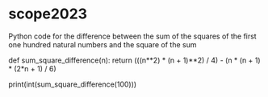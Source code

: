 # scope2023

Python code for the difference between the sum of the squares of the first one hundred natural numbers and the square of the sum

def sum_square_difference(n):
    return (((n**2) * (n + 1)**2) / 4) - (n * (n + 1) * (2*n + 1) / 6)

print(int(sum_square_difference(100)))
